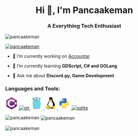 <h1 align="center">Hi 👋, I'm Pancaakeman</h1>
<h3 align="center">A Everything Tech Enthusiast</h3>

<p align="left"> <img src="https://komarev.com/ghpvc/?username=pancaakeman&label=Profile%20views&color=0e75b6&style=flat" alt="pancaakeman" /> </p>

<p align="left"> <a href="https://github.com/ryo-ma/github-profile-trophy"><img src="https://github-profile-trophy.vercel.app/?username=pancaakeman" alt="pancaakeman" /></a> </p>

- 🔭 I’m currently working on [Accountar](https://github.com/Pancaakeman/Accountar-discordbot)

- 🌱 I’m currently learning **GDScript, C# and GOLang**

- 💬 Ask me about **Discord.py, Game Development**


<h3 align="left">Languages and Tools:</h3>
<p align="left"> <a href="https://www.w3schools.com/cs/" target="_blank" rel="noreferrer"> <img src="https://raw.githubusercontent.com/devicons/devicon/master/icons/csharp/csharp-original.svg" alt="csharp" width="40" height="40"/> </a> <a href="https://git-scm.com/" target="_blank" rel="noreferrer"> <img src="https://www.vectorlogo.zone/logos/git-scm/git-scm-icon.svg" alt="git" width="40" height="40"/> </a> <a href="https://golang.org" target="_blank" rel="noreferrer"> <img src="https://raw.githubusercontent.com/devicons/devicon/master/icons/go/go-original.svg" alt="go" width="40" height="40"/> </a> <a href="https://www.linux.org/" target="_blank" rel="noreferrer"> <img src="https://raw.githubusercontent.com/devicons/devicon/master/icons/linux/linux-original.svg" alt="linux" width="40" height="40"/> </a> <a href="https://www.python.org" target="_blank" rel="noreferrer"> <img src="https://raw.githubusercontent.com/devicons/devicon/master/icons/python/python-original.svg" alt="python" width="40" height="40"/> </a> <a href="https://www.sqlite.org/" target="_blank" rel="noreferrer"> <img src="https://www.vectorlogo.zone/logos/sqlite/sqlite-icon.svg" alt="sqlite" width="40" height="40"/> </a> </p>

<p><img align="left" src="https://github-readme-stats.vercel.app/api/top-langs?username=pancaakeman&show_icons=true&locale=en&layout=compact" alt="pancaakeman" /></p>

<p>&nbsp;<img align="center" src="https://github-readme-stats.vercel.app/api?username=pancaakeman&show_icons=true&locale=en" alt="pancaakeman" /></p>

<p><img align="center" src="https://github-readme-streak-stats.herokuapp.com/?user=pancaakeman&" alt="pancaakeman" /></p>


